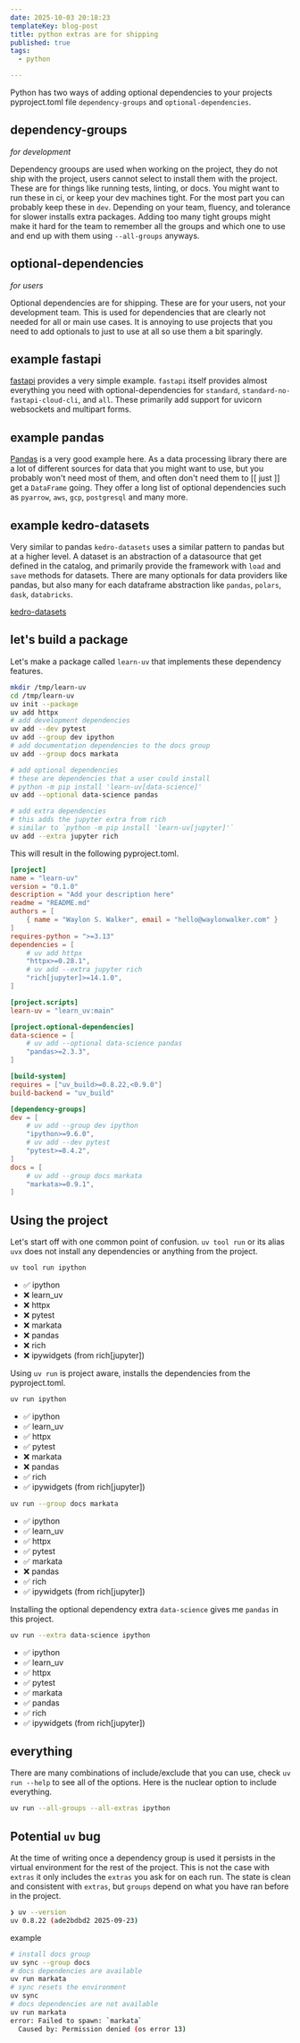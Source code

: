 ```yaml
---
date: 2025-10-03 20:18:23
templateKey: blog-post
title: python extras are for shipping
published: true
tags:
  - python

---
```


Python has two ways of adding optional dependencies to your projects
pyproject.toml file `dependency-groups` and `optional-dependencies`.

## dependency-groups
_for development_

Dependency grooups are used when working on the project, they do not ship with
the project, users cannot select to install them with the project.  These are
for things like running tests, linting, or docs.  You might want to run these
in ci, or keep your dev machines tight.  For the most part you can probably
keep these in `dev`.  Depending on your team, fluency, and tolerance for slower
installs extra packages.  Adding too many tight groups might make it hard for
the team to remember all the groups and which one to use and end up with them
using `--all-groups` anyways.

## optional-dependencies
_for users_

Optional dependencies are for shipping.  These are for your users, not your
development team.  This is used for dependencies that are clearly not needed
for all or main use cases.  It is annoying to use projects that you need to add
optionals to just to use at all so use them a bit sparingly.

## example fastapi

[fastapi](https://github.com/fastapi/fastapi/blob/master/pyproject.toml)
provides a very simple example. `fastapi` itself provides almost everything you
need with optional-dependencies for `standard`,
`standard-no-fastapi-cloud-cli`, and `all`.  These primarily add support for
uvicorn websockets and multipart forms.

## example pandas

[Pandas](https://github.com/pandas-dev/pandas/blob/main/pyproject.toml) is a
very good example here.  As a data processing library there are a lot of
different sources for data that you might want to use, but you probably won't
need most of them, and often don't need them to [[ just ]] get a `DataFrame`
going.  They offer a long list of optional dependencies such as `pyarrow`,
`aws`, `gcp`, `postgresql` and many more.

## example kedro-datasets

Very similar to pandas `kedro-datasets` uses a similar pattern to pandas but at
a higher level.  A dataset is an abstraction of a datasource that get defined
in the catalog, and primarily provide the framework with `load` and `save`
methods for datasets. There are many optionals for data providers like pandas,
but also many for each dataframe abstraction like `pandas`, `polars`, `dask`,
`databricks`.

[kedro-datasets](https://github.com/kedro-org/kedro-plugins/blob/main/kedro-datasets/pyproject.toml)

## let's build a package

Let's make a package called `learn-uv` that implements these dependency features.

``` bash
mkdir /tmp/learn-uv
cd /tmp/learn-uv
uv init --package
uv add httpx
# add development dependencies
uv add --dev pytest
uv add --group dev ipython
# add documentation dependencies to the docs group
uv add --group docs markata

# add optional dependencies
# these are dependencies that a user could install
# python -m pip install 'learn-uv[data-science]'
uv add --optional data-science pandas

# add extra dependencies
# this adds the jupyter extra from rich
# similar to `python -m pip install 'learn-uv[jupyter]'`
uv add --extra jupyter rich
```

This will result in the following pyproject.toml.

``` pyproject.toml
[project]
name = "learn-uv"
version = "0.1.0"
description = "Add your description here"
readme = "README.md"
authors = [
    { name = "Waylon S. Walker", email = "hello@waylonwalker.com" }
]
requires-python = ">=3.13"
dependencies = [
    # uv add httpx
    "httpx>=0.28.1",
    # uv add --extra jupyter rich
    "rich[jupyter]>=14.1.0",
]

[project.scripts]
learn-uv = "learn_uv:main"

[project.optional-dependencies]
data-science = [
    # uv add --optional data-science pandas
    "pandas>=2.3.3",
]

[build-system]
requires = ["uv_build>=0.8.22,<0.9.0"]
build-backend = "uv_build"

[dependency-groups]
dev = [
    # uv add --group dev ipython
    "ipython>=9.6.0",
    # uv add --dev pytest
    "pytest>=8.4.2",
]
docs = [
    # uv add --group docs markata
    "markata>=0.9.1",
]
```

## Using the project

Let's start off with one common point of confusion.  `uv tool run` or its alias
`uvx` does not install any dependencies or anything from the project.

``` bash
uv tool run ipython
```
* ✅ ipython
* ❌ learn_uv
* ❌ httpx
* ❌ pytest
* ❌ markata
* ❌ pandas
* ❌ rich
* ❌ ipywidgets (from rich[jupyter])

Using `uv run` is project aware, installs the dependencies from the
pyproject.toml.

``` bash
uv run ipython
```

* ✅ ipython
* ✅ learn_uv
* ✅ httpx
* ✅ pytest
* ❌ markata
* ❌ pandas
* ✅ rich
* ✅ ipywidgets (from rich[jupyter])

``` bash
uv run --group docs markata
```

* ✅ ipython
* ✅ learn_uv
* ✅ httpx
* ✅ pytest
* ✅ markata
* ❌ pandas
* ✅ rich
* ✅ ipywidgets (from rich[jupyter])


Installing the optional dependency extra `data-science` gives me `pandas` in
this project.

``` bash
uv run --extra data-science ipython
```
* ✅ ipython
* ✅ learn_uv
* ✅ httpx
* ✅ pytest
* ✅ markata
* ✅ pandas
* ✅ rich
* ✅ ipywidgets (from rich[jupyter])

## everything

There are many combinations of include/exclude that you can use, check `uv run
--help` to see all of the options.  Here is the nuclear option to include
everything.

``` bash
uv run --all-groups --all-extras ipython
```

## Potential `uv` bug

At the time of writing once a dependency group is used it persists in the
virtual environment for the rest of the project.  This is not the case with
`extras` it only includes the `extras` you ask for on each run.  The state is
clean and consistent with `extras`, but `groups` depend on what you have ran
before in the project.

``` bash
❯ uv --version
uv 0.8.22 (ade2bdbd2 2025-09-23)
```

example

``` bash
# install docs group
uv sync --group docs
# docs dependencies are available
uv run markata
# sync resets the environment
uv sync
# docs dependencies are not available
uv run markata
error: Failed to spawn: `markata`
  Caused by: Permission denied (os error 13)
```
